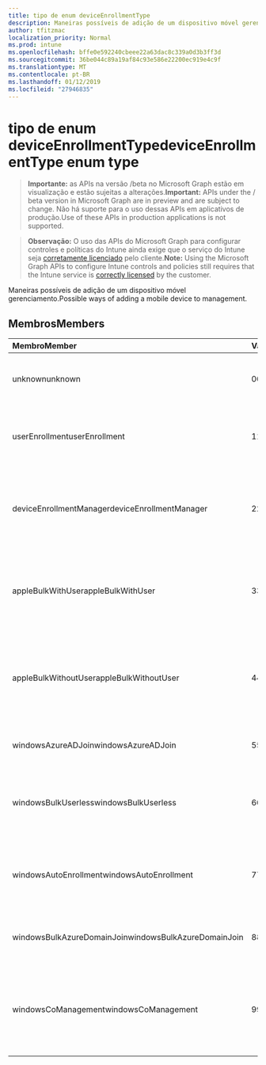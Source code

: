 ```yaml
---
title: tipo de enum deviceEnrollmentType
description: Maneiras possíveis de adição de um dispositivo móvel gerenciamento.
author: tfitzmac
localization_priority: Normal
ms.prod: intune
ms.openlocfilehash: bffe0e592240cbeee22a63dac8c339a0d3b3ff3d
ms.sourcegitcommit: 36be044c89a19af84c93e586e22200ec919e4c9f
ms.translationtype: MT
ms.contentlocale: pt-BR
ms.lasthandoff: 01/12/2019
ms.locfileid: "27946835"
---
```

# <a name="deviceenrollmenttype-enum-type"></a><span data-ttu-id="9c598-103">tipo de enum deviceEnrollmentType</span><span class="sxs-lookup"><span data-stu-id="9c598-103">deviceEnrollmentType enum type</span></span>

> <span data-ttu-id="9c598-104">**Importante:** as APIs na versão /beta no Microsoft Graph estão em visualização e estão sujeitas a alterações.</span><span class="sxs-lookup"><span data-stu-id="9c598-104">**Important:** APIs under the / beta version in Microsoft Graph are in preview and are subject to change.</span></span> <span data-ttu-id="9c598-105">Não há suporte para o uso dessas APIs em aplicativos de produção.</span><span class="sxs-lookup"><span data-stu-id="9c598-105">Use of these APIs in production applications is not supported.</span></span>

> <span data-ttu-id="9c598-106">**Observação:** O uso das APIs do Microsoft Graph para configurar controles e políticas do Intune ainda exige que o serviço do Intune seja [corretamente licenciado](https://go.microsoft.com/fwlink/?linkid=839381) pelo cliente.</span><span class="sxs-lookup"><span data-stu-id="9c598-106">**Note:** Using the Microsoft Graph APIs to configure Intune controls and policies still requires that the Intune service is [correctly licensed](https://go.microsoft.com/fwlink/?linkid=839381) by the customer.</span></span>

<span data-ttu-id="9c598-107">Maneiras possíveis de adição de um dispositivo móvel gerenciamento.</span><span class="sxs-lookup"><span data-stu-id="9c598-107">Possible ways of adding a mobile device to management.</span></span>
## <a name="members"></a><span data-ttu-id="9c598-108">Membros</span><span class="sxs-lookup"><span data-stu-id="9c598-108">Members</span></span>
|<span data-ttu-id="9c598-109">Membro</span><span class="sxs-lookup"><span data-stu-id="9c598-109">Member</span></span>|<span data-ttu-id="9c598-110">Valor</span><span class="sxs-lookup"><span data-stu-id="9c598-110">Value</span></span>|<span data-ttu-id="9c598-111">Descrição</span><span class="sxs-lookup"><span data-stu-id="9c598-111">Description</span></span>|
|:---|:---|:---|
|<span data-ttu-id="9c598-112">unknown</span><span class="sxs-lookup"><span data-stu-id="9c598-112">unknown</span></span>|<span data-ttu-id="9c598-113">0</span><span class="sxs-lookup"><span data-stu-id="9c598-113">0</span></span>|<span data-ttu-id="9c598-114">O valor padrão, tipo de registro não foi coletado.</span><span class="sxs-lookup"><span data-stu-id="9c598-114">Default value, enrollment type was not collected.</span></span>|
|<span data-ttu-id="9c598-115">userEnrollment</span><span class="sxs-lookup"><span data-stu-id="9c598-115">userEnrollment</span></span>|<span data-ttu-id="9c598-116">1</span><span class="sxs-lookup"><span data-stu-id="9c598-116">1</span></span>|<span data-ttu-id="9c598-117">Inscrição do orientado por usuário por meio do canal BYOD.</span><span class="sxs-lookup"><span data-stu-id="9c598-117">User driven enrollment through BYOD channel.</span></span>|
|<span data-ttu-id="9c598-118">deviceEnrollmentManager</span><span class="sxs-lookup"><span data-stu-id="9c598-118">deviceEnrollmentManager</span></span>|<span data-ttu-id="9c598-119">2</span><span class="sxs-lookup"><span data-stu-id="9c598-119">2</span></span>|<span data-ttu-id="9c598-120">Inscrição do usuário com uma conta de Gerenciador de inscrição do dispositivo.</span><span class="sxs-lookup"><span data-stu-id="9c598-120">User enrollment with a device enrollment manager account.</span></span>|
|<span data-ttu-id="9c598-121">appleBulkWithUser</span><span class="sxs-lookup"><span data-stu-id="9c598-121">appleBulkWithUser</span></span>|<span data-ttu-id="9c598-122">3</span><span class="sxs-lookup"><span data-stu-id="9c598-122">3</span></span>|<span data-ttu-id="9c598-123">Inscrição do Apple em massa com o desafio de usuário.</span><span class="sxs-lookup"><span data-stu-id="9c598-123">Apple bulk enrollment with user challenge.</span></span> <span data-ttu-id="9c598-124">Configurador Apple (DEP)</span><span class="sxs-lookup"><span data-stu-id="9c598-124">(DEP, Apple Configurator)</span></span>|
|<span data-ttu-id="9c598-125">appleBulkWithoutUser</span><span class="sxs-lookup"><span data-stu-id="9c598-125">appleBulkWithoutUser</span></span>|<span data-ttu-id="9c598-126">4</span><span class="sxs-lookup"><span data-stu-id="9c598-126">4</span></span>|<span data-ttu-id="9c598-127">Inscrição do Apple em massa sem o desafio de usuário.</span><span class="sxs-lookup"><span data-stu-id="9c598-127">Apple bulk enrollment without user challenge.</span></span> <span data-ttu-id="9c598-128">(DEP, Apple configurador, móvel Config)</span><span class="sxs-lookup"><span data-stu-id="9c598-128">(DEP, Apple Configurator, Mobile Config)</span></span>|
|<span data-ttu-id="9c598-129">windowsAzureADJoin</span><span class="sxs-lookup"><span data-stu-id="9c598-129">windowsAzureADJoin</span></span>|<span data-ttu-id="9c598-130">5</span><span class="sxs-lookup"><span data-stu-id="9c598-130">5</span></span>|<span data-ttu-id="9c598-131">Windows Azure AD de 10 ingressam.</span><span class="sxs-lookup"><span data-stu-id="9c598-131">Windows 10 Azure AD Join.</span></span>|
|<span data-ttu-id="9c598-132">windowsBulkUserless</span><span class="sxs-lookup"><span data-stu-id="9c598-132">windowsBulkUserless</span></span>|<span data-ttu-id="9c598-133">6</span><span class="sxs-lookup"><span data-stu-id="9c598-133">6</span></span>|<span data-ttu-id="9c598-134">Inscrição em massa de 10 Windows por meio de ICD com certificado.</span><span class="sxs-lookup"><span data-stu-id="9c598-134">Windows 10 Bulk enrollment through ICD with certificate.</span></span>|
|<span data-ttu-id="9c598-135">windowsAutoEnrollment</span><span class="sxs-lookup"><span data-stu-id="9c598-135">windowsAutoEnrollment</span></span>|<span data-ttu-id="9c598-136">7</span><span class="sxs-lookup"><span data-stu-id="9c598-136">7</span></span>|<span data-ttu-id="9c598-137">Inscrição automática do Windows 10.</span><span class="sxs-lookup"><span data-stu-id="9c598-137">Windows 10 automatic enrollment.</span></span> <span data-ttu-id="9c598-138">(Adicionar a conta do trabalho)</span><span class="sxs-lookup"><span data-stu-id="9c598-138">(Add work account)</span></span>|
|<span data-ttu-id="9c598-139">windowsBulkAzureDomainJoin</span><span class="sxs-lookup"><span data-stu-id="9c598-139">windowsBulkAzureDomainJoin</span></span>|<span data-ttu-id="9c598-140">8</span><span class="sxs-lookup"><span data-stu-id="9c598-140">8</span></span>|<span data-ttu-id="9c598-141">Windows 10 em massa ingressar do Windows Azure AD.</span><span class="sxs-lookup"><span data-stu-id="9c598-141">Windows 10 bulk Azure AD Join.</span></span>|
|<span data-ttu-id="9c598-142">windowsCoManagement</span><span class="sxs-lookup"><span data-stu-id="9c598-142">windowsCoManagement</span></span>|<span data-ttu-id="9c598-143">9</span><span class="sxs-lookup"><span data-stu-id="9c598-143">9</span></span>|<span data-ttu-id="9c598-144">Gerenciamento de colegas de 10 Windows acionadas por piloto automático ou a diretiva de grupo.</span><span class="sxs-lookup"><span data-stu-id="9c598-144">Windows 10 Co-Management triggered by AutoPilot or Group Policy.</span></span>|





